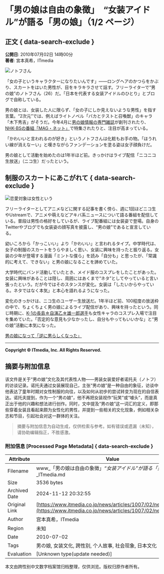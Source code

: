 # 「男の娘は自由の象徴」　“女装アイドル”が語る「男の娘」（1/2 ページ）

## 正文 { data-search-exclude }


**公開日**: 2010年07月02日 14時00分  
**著者**: 宮本真希，ITmedia

![ノトフさん](https://image.itmedia.co.jp/news/articles/1007/02/mmi_ntof_01.jpg)

「女の子というキャラクターになりたいんです」――ロングヘアのかつらをかぶり、スカートをはいた男性が、目をキラキラさせて話す。フリーライターで“男の娘”のノトフさん（26）だ。「日本を代表する女装アイドルのひとり」とブログで自称している。

男の娘とは、女装した人に限らず、「女の子にしか見えないような男性」を指す言葉。“2次元”では、例えばライトノベル「バカとテストと召喚獣」のキャラ「木下秀吉」がそうだ。今年4月に[男の娘情報の専門雑誌](http://ichijinsha.co.jp/waai/)が創刊されたり、[NHK-BSの番組「MAG・ネット」](http://www.nhk.or.jp/magnet/program.html#008)で特集されたりと、注目が高まっている。

「かわいいと言われるのが好き」というノトフさんは化粧もお手の物。「ほうれい線が消えなーい」と嘆きながらファンデーションを塗る姿は女子顔負けだ。

男の娘として活動を始めたのは1年半ほど前。きっかけはライブ配信「ニコニコ生放送」（ニコ生）だったという。

## 制服のスカートにあこがれて { data-search-exclude }

![恋愛対象は女性という](https://image.itmedia.co.jp/news/articles/1007/02/mmi_ntof_02.jpg)

フリーライターとしてアニメなどに関する記事を書く傍ら、週に1回ほどニコ生やUstreamで、アニメや萌えなどアキバ系ニュースについて語る番組を配信している。普段は男性の格好をしているが、ライブ配番組には女装姿で登場。自身のTwitterやブログでも女装姿の顔写真を披露し、“男の娘”であると宣言している。

幼いころから「かっこいい」より「かわいい」と言われるタイプ。中学時代は、女子の制服のスカートをうらやましく思い、女装に興味を持ったと振り返る。女装の少年が登場する漫画「ミントな僕ら」を読み「自分も」と思ったが、「常識的に考えて、できない」と男の娘になることを諦めていた。

大学時代にバンド活動していたとき、メイド服のコスプレをしたことがあった。女装に興味があることは隠し、周囲にはあくまで“ネタ”としてやっていると言い張ったという。だが今ではそのスタンスが変化。女装は「したいからやっている。ネタではなく本気」と本心を語れるようになった。

変化のきっかけは、ニコ生のユーザー生放送だ。1年半ほど前、100程度の放送枠の中で、ちょくちょく男の娘によるライブ配信があり、興味を持ったという。同じ時期に、[K-1の長島☆自演乙☆雄一郎選手](https://www.itmedia.co.jp/news/articles/0903/13/news055.html)も女性キャラのコスプレ入場で注目を集めていた。「否定的な意見も少なかったし、自分もやってもいいかな」と“男の娘”活動に本気になった。

[男の娘になって「逆に男らしくなった」](news007_2.html)

---

**Copyright © ITmedia, Inc. All Rights Reserved.**

## 摘要与附加信息

<!-- tcd_abstract -->
该文件是关于“男の娘”文化及其代表性人物——男装女装爱好者诺托夫（ノトフ）的访谈记录。诺托夫通过女装展现自己，主张“男の娘”是一种自由的象征，访谈中他表达了童年时期对女性制服的向往，以及如何从初步的尝试转变为现在的自信表达。诺托夫提到，作为一个“男の娘”，他不再把女装视作“玩笑”或“噱头”，而是真正出于他的兴趣和想法进行创作。同时，文中提及“男の娘”这一词汇的定义，即那些穿着女装且看起来颇为女性化的男性，并提到一些相关的文化现象，例如相关杂志和节目，引起社会对这一群体的关注。
<!-- tcd_abstract_end -->

> 摘要与附加信息为自动生成，仅供检索与参考。如有错误或遗漏（未知），请协助编辑指正，不胜感激。

### 附加信息 [Processed Page Metadata] { data-search-exclude }

| Attribute       | Value                                  |
|-----------------|----------------------------------------|
| Filename        | www_「男の娘は自由の象徴」_“女装アイドル”が語る「男の娘」_-_ITmedia.md                             |
| Size            | 3536 bytes                           |
| Archived Date   | 2024-11-12 20:32:55                             |
| Original Link   | [https://www.itmedia.co.jp/news/articles/1007/02/news007.html](https://www.itmedia.co.jp/news/articles/1007/02/news007.html)                       |
| Author          | 宫本真希，ITmedia                               |
| Region          | 未知                               |
| Date            | 2010-07-02                                 |
| Tags            | 男の娘, 女装文化, 跨性别, 个人故事, 社会现象, 日本文化                                 |
| Evaluation            | [Unknown type(update needed)]                                 |
<!-- tcd_table_end -->

本文由跨性别中文数字档案馆归档整理，仅供浏览。版权归原作者所有。
